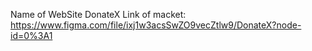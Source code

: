 Name of WebSite DonateX
Link of macket: https://www.figma.com/file/ixj1w3acsSwZO9vecZtlw9/DonateX?node-id=0%3A1
